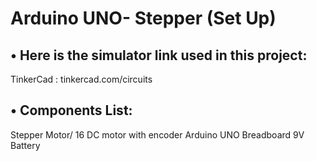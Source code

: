 # Arduino UNO- Stepper (Set Up)

## • Here is the simulator link used in this project:

TinkerCad : tinkercad.com/circuits

## • Components List:

Stepper Motor/ 16 DC motor with encoder
Arduino UNO
Breadboard
9V Battery 
